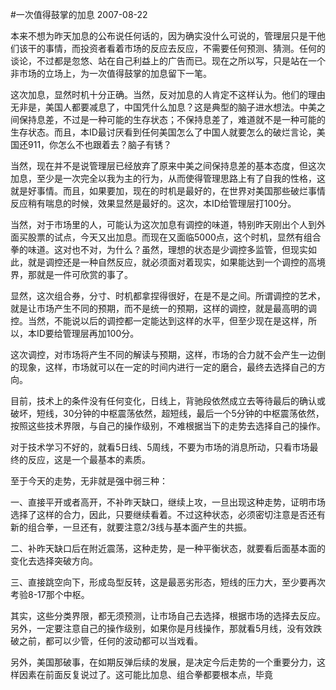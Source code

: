 #一次值得鼓掌的加息
2007-08-22

 本来不想为昨天加息的公布说任何话的，因为确实没什么可说的，管理层只是干他们该干的事情，而投资者看着市场的反应去反应，不需要任何预测、猜测。任何的谈论，不过都是忽悠、站在自己利益上的广告而已。现在之所以写，只是站在一个非市场的立场上，为一次值得鼓掌的加息留下一笔。
 
这次加息，显然时机十分正确。当然，反对加息的人肯定不这样认为。他们的理由无非是，美国人都要减息了，中国凭什么加息？这是典型的脑子进水想法。中美之间保持息差，不过是一种可能的生存状态；不保持息差了，难道就不是一种可能的生存状态。而且，本ID最讨厌看到任何美国怎么了中国人就要怎么的破烂言论，美国还911，你怎么不也跟着去？脑子有锈？
 
当然，现在并不是说管理层已经放弃了原来中美之间保持息差的基本态度，但这次加息，至少是一次完全以我为主的行为，从而使得管理思路上有了自我的性格，这就是好事情。而且，如果要加，现在的时机是最好的，在世界对美国那些破烂事情反应稍有喘息的时候，效果显然是最好的。这次，本ID给管理层打100分。
 
当然，对于市场里的人，可能认为这次加息有调控的味道，特别昨天刚出个人到外面买股票的试点，今天又出加息。而现在又面临5000点，这个时机，显然有组合拳的味道。这对也不对，为什么？虽然，理想的状态是少调控多监管，但现实如此，就是调控还是一种自然反应，就必须面对着现实，如果能达到一个调控的高境界，那就是一件可欣赏的事了。
 
显然，这次组合券，分寸、时机都拿捏得很好，在是不是之间。所谓调控的艺术，就是让市场产生不同的预期，而不是统一的预期，这样的调控，就是最高明的调控。当然，不能说以后的调控都一定能达到这样的水平，但至少现在是这样，所以，本ID要给管理层再加100分。
 
这次调控，对市场将产生不同的解读与预期，这样，市场的合力就不会产生一边倒的现象，这样，市场就可以在一定的时间内进行一定的磨合，最终去选择自己的方向。
 
目前，技术上的条件没有任何变化，日线上，背驰段依然成立去等待最后的确认或破坏，短线，30分钟的中枢震荡依然，超短线，最后一个5分钟的中枢震荡依然，按照这些技术界限，与自己的操作级别，不难根据当下的走势去选择自己的操作。
 
对于技术学习不好的，就看5日线、5周线，不要为市场的消息所动，只看市场最终的反应，这是一个最基本的素质。
 
至于今天的走势，无非就是强中弱三种：
 
一、直接平开或者高开，不补昨天缺口，继续上攻，一旦出现这种走势，证明市场选择了这样的合力，因此，只要继续看着。不过这种状态，必须密切注意是否还有新的组合拳，一旦还有，就要注意2/3线与基本面产生的共振。
 
二、补昨天缺口后在附近震荡，这种走势，是一种平衡状态，就要看后面基本面的变化去选择突破方向。
 
三、直接跳空向下，形成岛型反转，这是最恶劣形态，短线的压力大，至少要再次考验8-17那个中枢。
 
其实，这些分类界限，都无须预测，让市场自己去选择，根据市场的选择去反应。另外，一定要注意自己的操作级别，如果你是月线操作，那就看5月线，没有效跌破之前，都可以少管，任何的波动都可以当戏看。
 
另外，美国那破事，在如期反弹后续的发展，是决定今后走势的一个重要分力，这样因素在前面反复说过了。这可能比加息、组合拳都要根本点，毕竟